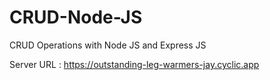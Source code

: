 # CRUD-Node-JS
CRUD Operations with Node JS and Express JS

Server URL : https://outstanding-leg-warmers-jay.cyclic.app
